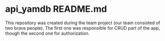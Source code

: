 # api_yamdb README.md
This repository was created during the team project (our team consisted of two brave people). The first one was responsible for CRUD part of the app, though the second one for authorization. <br>
